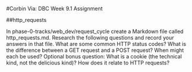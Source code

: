 #Corbin Via: DBC Week 9.1 Assignment

##http_requests



In phase-0-tracks/web_dev/request_cycle create a Markdown file called http_requests.md. Research the following questions and record your answers in that file.
What are some common HTTP status codes?
What is the difference between a GET request and a POST request? When might each be used?
Optional bonus question: What is a cookie (the technical kind, not the delicious kind)? How does it relate to HTTP requests?
